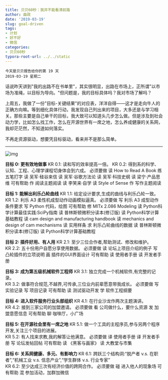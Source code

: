 ```yaml
---
title: 贝贝60秒：我并不能看清前路
author: 曲政
date: '2019-03-19'
slug: goal-driven
tags:
- 计划
- 好不好
- 微信
categories:
- 贝贝60秒
typora-root-url: ../../static
---
```


```
今天是贝贝报告给你的第 19 天
2019-03-19 星期二
```

话说昨天讲到"我的出路不在书单里"，其实很明显，出路在市场上，正所谓"以市场为准绳，以目标为导向。"但问题是，我的目标具体吗？我对市场了解吗？

上周五，我做了一份"目标-关键结果"的对应表，洋洋自得——这才是走向牛人的正确方向嘛。等到细化具体行动，我发现自己列出来的项目，大多还是与学习相关。那些主要是自己单干的目标，我大致可以知道头几步怎么做。但是涉及到社会动力学，比如怎么找工作，怎么在开源世界有一席之地，怎么养成健康的关系网，我却茫茫然，不知道如何落实。

不再走资源驱动，想要凭目标驱动，看来并不是那么简单。

------



![img](/images/2019-03-19-%E8%B4%9D%E8%B4%9D60%E7%A7%92%EF%BC%9A%E6%88%91%E5%B9%B6%E4%B8%8D%E8%83%BD%E7%9C%8B%E6%B8%85%E5%89%8D%E8%B7%AF/640-20200416161643573.jpeg)

**目标 0: 更有效地做事**
 KR 0.1: 读和写的效率提高一倍。
 KR 0.2: 得到系的科学、认知、工程、心理学课程切身体会到六成。
   必须要做
     读 How to Read A Book
     练 五笔打字
     读 吴军·硅谷来信
     读 吴军·谷歌方法论
     读 吴军·科技史纲
     读 梁宁·产品思维
   可有帮助
     作 阅读主题阅读
     读 李笑来·自学
     读 Style of Sense
     作 写作主题阅读



**目标 1: 能解出利乐凸轮曲线**
 KR 1.1: 给定设计要求,生成的曲线与利乐凸轮一致。  
 KR 1.2: 利乐 A3 柔性机成型动作动画模拟逼真。
   必须要做
     写 利乐 A3 成型动作条件要求
     写 Python 代码，绘图
   可有帮助
     修 MITx 2.086 Modeling
     读 Python科学计算最佳实践:SciPy指南
     读 普林斯顿微积分读本(修订版)
     读 Python科学计算基础教程
     读 cam design and manufacturing handbook
     读 mechanics and design of cam mechanisms
     读 实用样条
     求 利乐凸轮曲线的数据
     读 普林斯顿微积分读本(修订版)
     读 Python科学计算基础教程



**目标 2: 插件好用、有人用**
 KR 2.1: 至少三位合作者,帮助测试、修改和维护。  
 KR 2.2: 五十份用户自愿分享使用数据。
   必须要做
     读 论坛上项目介绍的例子
     写 凸轮插件的立项说明
     画 插件的GUI界面设计
   可有帮助
     读 使用者手册
     读 开发者手册



**目标 3: 成为第五级机械软件工程师**
 KR 3.1: 独立完成一个机械软件,有完整的记录。  
 KR 3.2: 做事符合规范,不越界,可传承,三位业内前辈愿意带我成长。
   必须要做
     写 实验记录
     写 项目记录
   可有帮助
     读 测试驱动开发
     学 软件工程纲要



**目标 4: 进入软件服务行业头部组织**
 KR 4.1: 在行业沙龙作两次主题演讲。  
 KR 4.2: 接到三家公司的加盟邀请。
   必须要做
     看 公司做什么，要什么资源
     发 加盟意愿信息
   可有帮助
     聊 咖啡厅，小广场



**目标 5: 在开源社会里有一席之地**
 KR 5.1: 做一个工具的主程序员,参与另两个程序开发,关注三个项目的进展。  
 KR 5.2: 有人找来求教,我的解答让他满意。
   必须要做
     译 使用者手册
     译 开发者手册
     写 论坛发帖回帖
   可有帮助
     读 《黑客与画家》
     读 大教堂与市集



**目标 6: 关系网健康、多元、有影响力**
 KR 6.1: 跨跃三个结构洞:“脱产者 v.s. 在职者”,“机械工业 v.s. 信息产业”,“学生群体 v.s. 行业专家”  
 KR 6.2: 至少达成三次有经济价值的跨网合作。
   必须要做
     碰 进入他人的现象场
   可有帮助
     混 参加活动，加群加微信